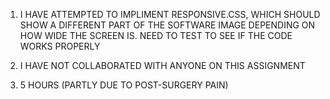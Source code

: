 1. I HAVE ATTEMPTED TO IMPLIMENT RESPONSIVE.CSS, WHICH SHOULD SHOW A DIFFERENT PART OF THE SOFTWARE IMAGE DEPENDING ON HOW WIDE THE SCREEN IS. NEED TO TEST TO SEE IF THE CODE WORKS PROPERLY

2. I HAVE NOT COLLABORATED WITH ANYONE ON THIS ASSIGNMENT

3. 5 HOURS (PARTLY DUE TO POST-SURGERY PAIN)
